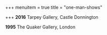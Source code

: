 +++
menuitem = true
title = "one-man-shows"

+++
**2016** Tarpey Gallery, Castle Donnington

**1995** The Quaker Gallery, London